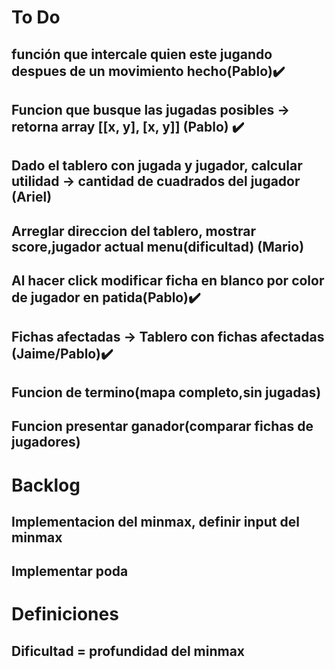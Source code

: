 # To Do
## función que intercale quien este jugando despues de un movimiento hecho(Pablo):heavy_check_mark:
## Funcion que busque las jugadas posibles -> retorna array [[x, y], [x, y]] (Pablo) :heavy_check_mark:

## Dado el tablero con jugada y jugador, calcular utilidad -> cantidad de cuadrados del jugador (Ariel)

## Arreglar direccion del tablero, mostrar score,jugador actual menu(dificultad) (Mario)
## Al hacer click modificar ficha en blanco por color de jugador en patida(Pablo):heavy_check_mark:
## Fichas afectadas -> Tablero con fichas afectadas (Jaime/Pablo):heavy_check_mark:
## Funcion de termino(mapa completo,sin jugadas)
## Funcion presentar ganador(comparar fichas de jugadores)
# Backlog
## Implementacion del minmax, definir input del minmax
## Implementar poda

# Definiciones
## Dificultad = profundidad del minmax
